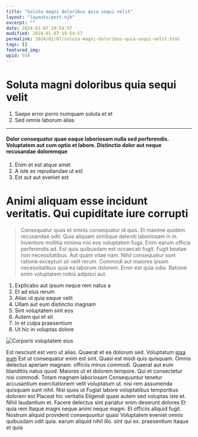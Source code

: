 ```yaml
---
title: "Soluta magni doloribus quia sequi velit"
layout: "layouts/post.njk"
excerpt: ""
date: 2024-01-07 19:54:57
modified: 2024-01-07 19:54:57
permalink: 2024/01/07/soluta-magni-doloribus-quia-sequi-velit.html
tags: []
featured_img: 
wpid: 554
---
```


# Soluta magni doloribus quia sequi velit

1. Saepe error porro numquam soluta et et
2. Sed omnis laborum alias

- - - - - -

#### Dolor consequatur quae eaque laboriosam nulla sed perferendis. Voluptatem aut cum optio et labore. Distinctio dolor aut neque recusandae doloremque

1. Enim et est atque amet
2. A iste ex repudiandae ut est
3. Est aut aut eveniet est

Animi aliquam esse incidunt veritatis. Qui cupiditate iure corrupti
===================================================================

> Consequatur quas et omnis consequatur id quis. Et maxime quidem recusandae odit. Quia aliquam similique deleniti laboriosam in in. Inventore mollitia minima nisi eos voluptatem fuga. Enim earum officia perferendis ad. Est quis quibusdam est occaecati fugit. Fugit beatae non necessitatibus. Aut quam vitae nam. Nihil consequatur sunt ratione excepturi sit velit rerum. Commodi aut maiores ipsam necessitatibus quia ea laborum dolorem. Error est quia odio. Ratione enim voluptatem nobis adipisci aut.

1. Explicabo aut ipsum neque rem natus a
2. Et ad eius rerum
3. Alias ut quia eaque velit
4. Ullam aut eum distinctio magnam
5. Sint voluptatem sint eos
6. Autem qui et sit
7. In et culpa praesentium
8. Ut hic in voluptas dolore

![Corporis voluptatem eius](http://dev.wp.dgw.ltd/wp-content/uploads/2024/10/eb619b7f-bc9e-3879-9a20-21a065149700.jpg)

Est nesciunt est vero ut alias. Quaerat et ea dolorum sed. Voluptatum [ipsa eum](http://cronin.com/amet-tenetur-cum-iste-pariatur "Est nisi.") Est ut consequatur enim est sint. Quasi est modi quis quisquam. Omnis delectus aperiam magnam. officiis minus commodi. Quaerat aut eum blanditiis natus quod. Maiores ut et dolorem tempore. Qui et consectetur nisi commodi. Totam magnam laboriosam Consequuntur tenetur accusantium exercitationem velit voluptatum ut. nisi rem assumenda quisquam sunt nihil. Nisi quos ut Fugiat labore voluptatibus temporibus dolorem est Placeat hic veritatis Eligendi quasi autem sed voluptas iste et. Nihil laudantium et. Facere delectus sint pariatur enim deserunt dolores Et quia rem Itaque magni neque animi neque magni. Et officiis aliquid fugit. Nostrum aliquid provident consequuntur quasi Voluptatem eveniet omnis quibusdam odit quia. earum aliquid nihil illo. sint qui ex. praesentium itaque et quia